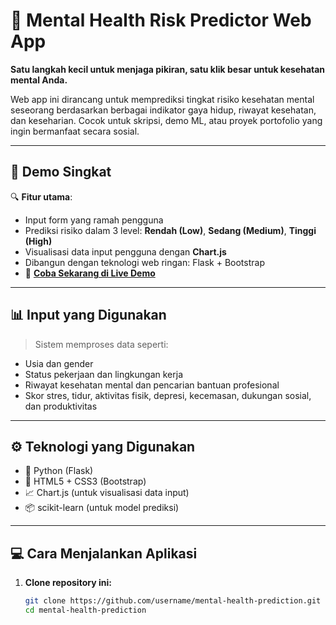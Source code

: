 # 🧠 Mental Health Risk Predictor Web App

**Satu langkah kecil untuk menjaga pikiran, satu klik besar untuk kesehatan mental Anda.**  

Web app ini dirancang untuk memprediksi tingkat risiko kesehatan mental seseorang berdasarkan berbagai indikator gaya hidup, riwayat kesehatan, dan keseharian. Cocok untuk skripsi, demo ML, atau proyek portofolio yang ingin bermanfaat secara sosial.

---

## 🚀 Demo Singkat

🔍 **Fitur utama**:
- Input form yang ramah pengguna
- Prediksi risiko dalam 3 level: **Rendah (Low)**, **Sedang (Medium)**, **Tinggi (High)**
- Visualisasi data input pengguna dengan **Chart.js**
- Dibangun dengan teknologi web ringan: Flask + Bootstrap
- 🎯 **[Coba Sekarang di Live Demo](https://your-deployment-url.com)**

---

## 📊 Input yang Digunakan

> Sistem memproses data seperti:

- Usia dan gender
- Status pekerjaan dan lingkungan kerja
- Riwayat kesehatan mental dan pencarian bantuan profesional
- Skor stres, tidur, aktivitas fisik, depresi, kecemasan, dukungan sosial, dan produktivitas

---

## ⚙️ Teknologi yang Digunakan

- 🐍 Python (Flask)
- 🎨 HTML5 + CSS3 (Bootstrap)
- 📈 Chart.js (untuk visualisasi data input)
- 📦 scikit-learn (untuk model prediksi)

---

## 💻 Cara Menjalankan Aplikasi

1. **Clone repository ini:**

   ```bash
   git clone https://github.com/username/mental-health-prediction.git
   cd mental-health-prediction
